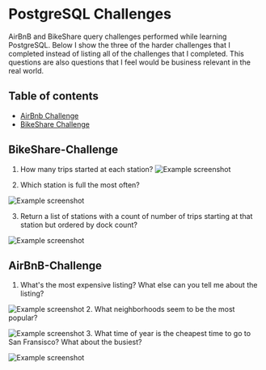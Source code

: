 # PostgreSQL Challenges
AirBnB and BikeShare query challenges performed while learning PostgreSQL. Below I show the three of the harder challenges that I completed instead of listing all of the challenges that I completed. This questions are also questions that I feel would be business relevant in the real world. 


## Table of contents
* [AirBnb Challenge](#AirBnB-Challenge)
* [BikeShare Challenge](#BikeShare-Challenge)

## BikeShare-Challenge
1. How many trips started at each station? 
![Example screenshot](./img/screenshot.png)

2. Which station is full the most often?
                                             
![Example screenshot](./img/screenshot.png)

3. Return a list of stations with a count of number of trips starting at that station but ordered by dock count?

![Example screenshot](./img/screenshot.png)


## AirBnB-Challenge
1. What's the most expensive listing? What else can you tell me about the listing?

![Example screenshot](./img/screenshot.png)
2. What neighborhoods seem to be the most popular?

![Example screenshot](./img/screenshot.png)
3. What time of year is the cheapest time to go to San Fransisco? What about the busiest?

![Example screenshot](./img/screenshot.png)

